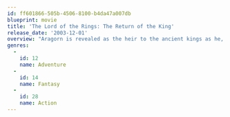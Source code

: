 ```yaml
---
id: ff601866-505b-4506-8100-b4da47a007db
blueprint: movie
title: 'The Lord of the Rings: The Return of the King'
release_date: '2003-12-01'
overview: "Aragorn is revealed as the heir to the ancient kings as he, Gandalf and the other members of the broken fellowship struggle to save Gondor from Sauron's forces. Meanwhile, Frodo and Sam bring the ring closer to the heart of Mordor, the dark lord's realm."
genres:
  -
    id: 12
    name: Adventure
  -
    id: 14
    name: Fantasy
  -
    id: 28
    name: Action
---
```

